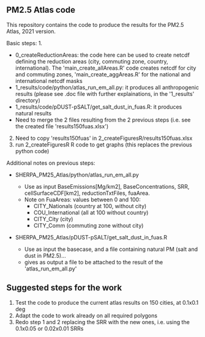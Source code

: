 ## PM2.5 Atlas code

This repository contains the code to produce the results for the PM2.5 Atlas, 2021 version.

Basic steps:
1.
  * 0_createReductionAreas: the code here can be used to create netcdf defining the reduction areas (city, commuting zone, country, international). The 'main_create_allAreas.R' code creates netcdf for city and commuting zones, 'main_create_aggAreas.R' for the national and international netcdf masks 
  * 1_results/code/python/atlas_run_em_all.py: it produces all anthropogenic results (please see .doc file with further explainations, in the '1_results' directory)
  * 1_results/code/pDUST-pSALT/get_salt_dust_in_fuas.R: it produces natural results
  * Need to merge the 2 files resulting from the 2 previous steps (i.e. see the created file 'results150fuas.xlsx')
2. Need to copy 'results150fuas' in 2_createFiguresR/results150fuas.xlsx
3. run 2_createFiguresR R code to get graphs (this replaces the previous python code)

Additional notes on previous steps:
* SHERPA_PM25_Atlas/python/atlas_run_em_all.py
  * Use as input BaseEmissions[Mg/km2], BaseConcentrations, SRR, cellSurfaceCDF[km2], reductionTxtFiles, fuaArea.
  * Note on FuaAreas: values between 0 and 100:
    * CITY_Nationals (country at 100, without city)
    * COU_International (all at 100 without country)
    * CITY_City (city)
    * CITY_Comm (commuting zone without city)

* SHERPA_PM25_Atlas/pDUST-pSALT/get_salt_dust_in_fuas.R
  * Use as input the basecase, and a file containing natural PM (salt and dust in PM2.5)...
  * gives as output a file to be attached to the result of the 'atlas_run_em_all.py'

## Suggested steps for the work
1. Test the code to produce the current atlas results on 150 cities, at 0.1x0.1 deg
2. Adapt the code to work already on all required polygons 
3. Redo step 1 and 2 replacing the SRR with the new ones, i.e. using the 0.1x0.05 or 0.02x0.01 SRRs


